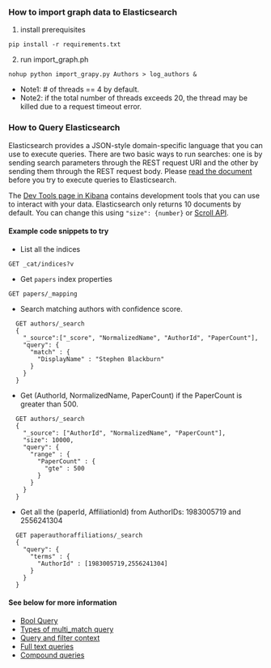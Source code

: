 ### How to import graph data to Elasticsearch

1) install prerequisites

```
pip install -r requirements.txt
```

2) run import_graph.ph

```
nohup python import_grapy.py Authors > log_authors &
```

- Note1: # of threads == 4 by default.
- Note2: if the total number of threads exceeds 20, the thread may be killed due to a request timeout error.

### How to Query Elasticsearch
Elasticsearch provides a JSON-style domain-specific language that you can use to execute queries. There are two basic ways to run searches: one is by sending search parameters through the REST request URI and the other by sending them through the REST request body. Please [read the document](https://www.elastic.co/guide/en/elasticsearch/reference/current/_the_search_api.html) before you try to execute queries to Elasticsearch.

The [Dev Tools page in Kibana](http://130.56.248.105:5601/app/kibana#/dev_tools/) contains development tools that you can use to interact with your data. Elasticsearch only returns 10 documents by default. You can change this using `"size": {number}` or [Scroll API](https://www.elastic.co/guide/en/elasticsearch/reference/current/search-request-scroll.html).

#### Example code snippets to try

- List all the indices
```
GET _cat/indices?v
```

- Get `papers` index properties
```
GET papers/_mapping
```

- Search matching authors with confidence score.
```
  GET authors/_search
  {
    "_source":["_score", "NormalizedName", "AuthorId", "PaperCount"],
    "query": {
      "match" : {
        "DisplayName" : "Stephen Blackburn"
      }
    }
  }
```

- Get (AuthorId, NormalizedName, PaperCount) if the PaperCount is greater than 500.
```
  GET authors/_search
  {
    "_source": ["AuthorId", "NormalizedName", "PaperCount"],
    "size": 10000,
    "query": {
      "range" : {
        "PaperCount" : {
          "gte" : 500
        }
      }
    }
  }
```

- Get all the (paperId, AffiliationId) from AuthorIDs: 1983005719 and 2556241304
```
  GET paperauthoraffiliations/_search
  {
    "query": {
      "terms" : {
        "AuthorId" : [1983005719,2556241304]
      }
    }
  }
```

#### See below for more information

* [Bool Query](https://www.elastic.co/guide/en/elasticsearch/reference/current/query-dsl-bool-query.html)
* [Types of multi_match query](https://www.elastic.co/guide/en/elasticsearch/reference/current/query-dsl-multi-match-query.html#multi-match-types)
* [Query and filter context](https://www.elastic.co/guide/en/elasticsearch/reference/current/query-filter-context.html)
* [Full text queries](https://www.elastic.co/guide/en/elasticsearch/reference/current/full-text-queries.html)
* [Compound queries](https://www.elastic.co/guide/en/elasticsearch/reference/current/compound-queries.html)
